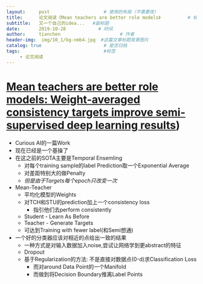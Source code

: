 ```yaml
---
layout:     post                    # 使用的布局（不需要改）
title:      论文阅读《Mean teachers are better role models》          # 标题 
subtitle:   又一个自己的idea...   #副标题
date:       2019-10-28            # 时间
author:     tianchen                      # 作者
header-img:  img/10_1/bg-nmb4.jpg  #这篇文章标题背景图片  
catalog: true                       # 是否归档
tags:                               #标签
     - 论文阅读
---
```


# [Mean teachers are better role models: Weight-averaged consistency targets improve semi-supervised deep learning results](https://arxiv.org/abs/1703.01780))

* Curious AI的一篇Work
* 现在已经是一个基操了
* 在这之前的SOTA主要是Temporal Ensemling
  * 对每个training sample的label Prediction取一个Exponential Average
  * 对差距特别大的做Penalty
  * *但是由于Targets每个epoch只改变一次*
* Mean-Teacher  
  * 平均化模型的Weights
  * 对TCH和STU的prediction加上一个consistency loss
    * 指引他们去perform consistently
  * Student - Learn As Before
  * Teacher - Generate Targets
  * 可达到Training with fewer label(和Semi想通)
* 一个好的分类器应该对相近的点给出一致的结果
  * 一种方式是对输入数据加入noise,尝试让网络学到更abstract的特征
  * Dropout
  * 基于Regularization的方法: 不是直接对数据点(0-d)求Classification Loss
    * 而对around Data Point的一个Manifold
    * 而做到将Decision Boundary推离Label Points